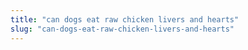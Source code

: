 ```yaml
---
title: "can dogs eat raw chicken livers and hearts"
slug: "can-dogs-eat-raw-chicken-livers-and-hearts"
---
```



